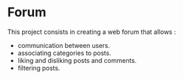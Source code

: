# Forum
This project consists in creating a web forum that allows :

* communication between users.
* associating categories to posts.
* liking and disliking posts and comments.
* filtering posts.
